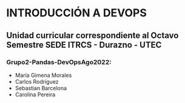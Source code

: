 # INTRODUCCIÓN A DEVOPS  

## Unidad curricular correspondiente al Octavo Semestre SEDE ITRCS - Durazno - UTEC


### Grupo2-Pandas-DevOpsAgo2022:

* María Gimena Morales
* Carlos Rodriguez
* Sebastian Barcelona
* Carolina Pereira




